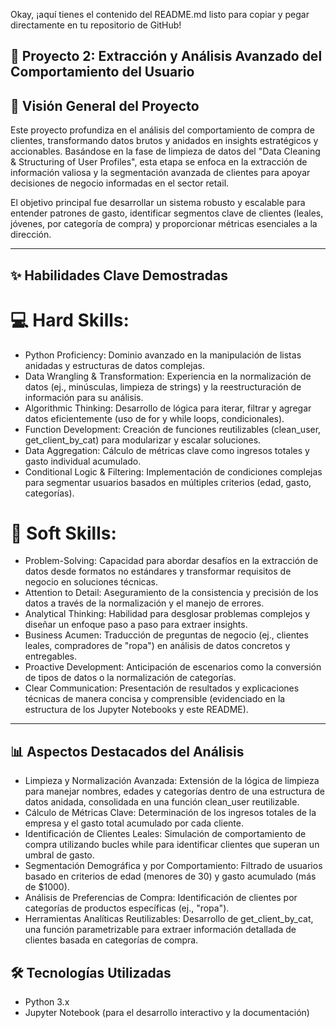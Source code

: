 Okay, ¡aquí tienes el contenido del README.md listo para copiar y pegar directamente en tu repositorio de GitHub!

## 🚀 Proyecto 2: Extracción y Análisis Avanzado del Comportamiento del Usuario

## 🎯 Visión General del Proyecto
Este proyecto profundiza en el análisis del comportamiento de compra de clientes, transformando datos brutos y anidados en insights estratégicos y accionables. Basándose en la fase de limpieza de datos del "Data Cleaning & Structuring of User Profiles", esta etapa se enfoca en la extracción de información valiosa y la segmentación avanzada de clientes para apoyar decisiones de negocio informadas en el sector retail.

El objetivo principal fue desarrollar un sistema robusto y escalable para entender patrones de gasto, identificar segmentos clave de clientes (leales, jóvenes, por categoría de compra) y proporcionar métricas esenciales a la dirección.

---

## ✨ Habilidades Clave Demostradas

# 💻 Hard Skills:
- Python Proficiency: Dominio avanzado en la manipulación de listas anidadas y estructuras de datos complejas.
- Data Wrangling & Transformation: Experiencia en la normalización de datos (ej., minúsculas, limpieza de strings) y la reestructuración de información para su análisis.
- Algorithmic Thinking: Desarrollo de lógica para iterar, filtrar y agregar datos eficientemente (uso de for y while loops, condicionales).
- Function Development: Creación de funciones reutilizables (clean_user, get_client_by_cat) para modularizar y escalar soluciones.
- Data Aggregation: Cálculo de métricas clave como ingresos totales y gasto individual acumulado.
- Conditional Logic & Filtering: Implementación de condiciones complejas para segmentar usuarios basados en múltiples criterios (edad, gasto, categorías).

# 🤝 Soft Skills:
- Problem-Solving: Capacidad para abordar desafíos en la extracción de datos desde formatos no estándares y transformar requisitos de negocio en soluciones técnicas.
- Attention to Detail: Aseguramiento de la consistencia y precisión de los datos a través de la normalización y el manejo de errores.
- Analytical Thinking: Habilidad para desglosar problemas complejos y diseñar un enfoque paso a paso para extraer insights.
- Business Acumen: Traducción de preguntas de negocio (ej., clientes leales, compradores de "ropa") en análisis de datos concretos y entregables.
- Proactive Development: Anticipación de escenarios como la conversión de tipos de datos o la normalización de categorías.
- Clear Communication: Presentación de resultados y explicaciones técnicas de manera concisa y comprensible (evidenciado en la estructura de los Jupyter Notebooks y este README).

---

## 📊 Aspectos Destacados del Análisis
- Limpieza y Normalización Avanzada: Extensión de la lógica de limpieza para manejar nombres, edades y categorías dentro de una estructura de datos anidada, consolidada en una función clean_user reutilizable.
- Cálculo de Métricas Clave: Determinación de los ingresos totales de la empresa y el gasto total acumulado por cada cliente.
- Identificación de Clientes Leales: Simulación de comportamiento de compra utilizando bucles while para identificar clientes que superan un umbral de gasto.
- Segmentación Demográfica y por Comportamiento: Filtrado de usuarios basado en criterios de edad (menores de 30) y gasto acumulado (más de $1000).
- Análisis de Preferencias de Compra: Identificación de clientes por categorías de productos específicas (ej., "ropa").
- Herramientas Analíticas Reutilizables: Desarrollo de get_client_by_cat, una función parametrizable para extraer información detallada de clientes basada en categorías de compra.

## 🛠️ Tecnologías Utilizadas
- Python 3.x
- Jupyter Notebook (para el desarrollo interactivo y la documentación)



